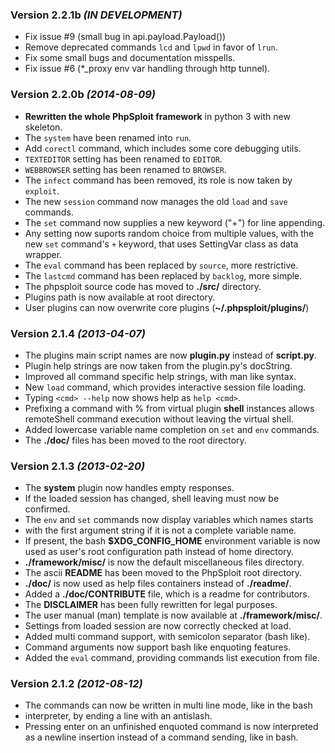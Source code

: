 ### Version 2.2.1b *(IN DEVELOPMENT)*
- Fix issue #9 (small bug in api.payload.Payload())
- Remove deprecated commands `lcd` and `lpwd` in favor of `lrun`.
- Fix some small bugs and documentation misspells.
- Fix issue #6 (*_proxy env var handling through http tunnel).

### Version 2.2.0b *(2014-08-09)*
- **Rewritten the whole PhpSploit framework** in python 3 with new skeleton.
- The `system` have been renamed into `run`.
- Add `corectl` command, which includes some core debugging utils.
- `TEXTEDITOR` setting has been renamed to `EDITOR`.
- `WEBBROWSER` setting has been renamed to `BROWSER`.
- The `infect` command has been removed, its role is now taken by `exploit`.
- The new `session` command now manages the old `load` and `save` commands.
- The `set` command now supplies a new keyword ("+") for line appending.
- Any setting now suports random choice from multiple values, with the new
  `set` command's `+` keyword, that uses SettingVar class as data wrapper.
- The `eval` command has been replaced by `source`, more restrictive.
- The `lastcmd` command has been replaced by `backlog`, more simple.
- The phpsploit source code has moved to **./src/** directory.
- Plugins path is now available at root directory.
- User plugins can now overwrite core plugins (**~/.phpsploit/plugins/**)

### Version 2.1.4 *(2013-04-07)*
- The plugins main script names are now **plugin.py** instead of **script.py**.
- Plugin help strings are now taken from the plugin.py's docString.
- Improved all command specific help strings, with man like syntax.
- New `load` command, which provides interactive session file loading.
- Typing `<cmd> --help` now shows help as `help <cmd>`.
- Prefixing a command with % from virtual plugin **shell** instances allows
  remoteShell command execution without leaving the virtual shell.
- Added lowercase variable name completion on `set` and `env` commands.
- The **./doc/** files has been moved to the root directory.

### Version 2.1.3 *(2013-02-20)*
- The **system** plugin now handles empty responses.
- If the loaded session has changed, shell leaving must now be confirmed.
- The `env` and `set` commands now display variables which names starts
- with the first argument string if it is not a complete variable name.
- If present, the bash **$XDG_CONFIG_HOME** environment variable is now used
  as user's root configuration path instead of home directory.
- **./framework/misc/** is now the default miscellaneous files directory.
- The ascii **README** has been moved to the PhpSploit root directory.
- **./doc/** is now used as help files containers instead of **./readme/**.
- Added a **./doc/CONTRIBUTE** file, which is a readme for contributors.
- The **DISCLAIMER** has been fully rewritten for legal purposes.
- The user manual (man) template is now available at **./framework/misc/**.
- Settings from loaded session are now correctly checked at load.
- Added multi command support, with semicolon separator (bash like).
- Command arguments now support bash like enquoting features.
- Added the `eval` command, providing commands list execution from file.

### Version 2.1.2 *(2012-08-12)*
- The commands can now be written in multi line mode, like in the bash
- interpreter, by ending a line with an antislash.
- Pressing enter on an unfinished enquoted command is now interpreted as
  a newline insertion instead of a command sending, like in bash.
